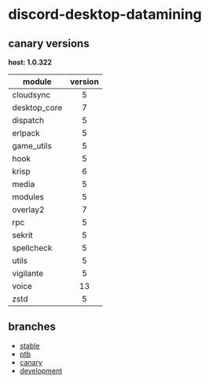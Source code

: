 # discord-desktop-datamining

## canary versions

**host: 1.0.322**

| module | version |
| ------ | :-----: |
| cloudsync | 5 |
| desktop_core | 7 |
| dispatch | 5 |
| erlpack | 5 |
| game_utils | 5 |
| hook | 5 |
| krisp | 6 |
| media | 5 |
| modules | 5 |
| overlay2 | 7 |
| rpc | 5 |
| sekrit | 5 |
| spellcheck | 5 |
| utils | 5 |
| vigilante | 5 |
| voice | 13 |
| zstd | 5 |

## branches

- [stable](https://github.com/OpenAsar/discord-desktop-datamining/tree/stable)
- [ptb](https://github.com/OpenAsar/discord-desktop-datamining/tree/ptb)
- [canary](https://github.com/OpenAsar/discord-desktop-datamining/tree/canary)
- [development](https://github.com/OpenAsar/discord-desktop-datamining/tree/development)
